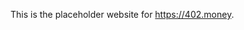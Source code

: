 <meta name="monetization" content="$coil.xrptipbot.com/LbppTUw0QpWt7fvEzaDHEw">

This is the placeholder website for https://402.money.
